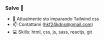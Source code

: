### Salve 👋

- 🌱 Attualmente sto imparando Tailwind css
- 📫 Contattami (hkf24kdns@gmail.com)
- 💻 Skills: html, css, js, sass, reactjs, git
